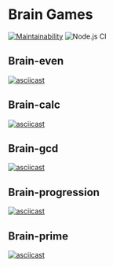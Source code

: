 #  Brain Games   

[![Maintainability](https://api.codeclimate.com/v1/badges/42da5c106fb25deab018/maintainability)](https://codeclimate.com/github/DrannikovVladimir/frontend-project-level1/maintainability)
![Node.js CI](https://github.com/DrannikovVladimir/frontend-project-level1/workflows/Node.js%20CI/badge.svg)   

## Brain-even   
[![asciicast](https://asciinema.org/a/v932G8mFunfEYd7QBgoaEXZ0M.svg)](https://asciinema.org/a/v932G8mFunfEYd7QBgoaEXZ0M)   

## Brain-calc   
[![asciicast](https://asciinema.org/a/mfI6lHRcEcriB2w6pUxSTBNxo.svg)](https://asciinema.org/a/mfI6lHRcEcriB2w6pUxSTBNxo)   

## Brain-gcd   
[![asciicast](https://asciinema.org/a/fBDRQwfdvxnLV3ZKQplwSJKRv.svg)](https://asciinema.org/a/fBDRQwfdvxnLV3ZKQplwSJKRv)   

## Brain-progression   
[![asciicast](https://asciinema.org/a/Nr2ngWc2uWcZ92gSivwyk2tkX.svg)](https://asciinema.org/a/Nr2ngWc2uWcZ92gSivwyk2tkX)   

## Brain-prime   
[![asciicast](https://asciinema.org/a/IijgP5L6bX9I4Qf1XNTPyXnlh.svg)](https://asciinema.org/a/IijgP5L6bX9I4Qf1XNTPyXnlh)   
